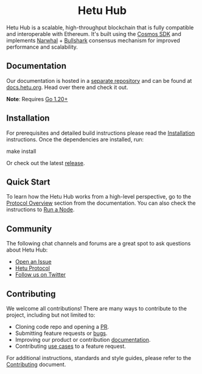<!--
parent:
  order: false
-->

<div align="center">
  <h1> Hetu Hub </h1>
</div>

Hetu Hub is a scalable, high-throughput blockchain that is fully compatible and interoperable with Ethereum.
It's built using the [Cosmos SDK](https://github.com/cosmos/cosmos-sdk/) and implements
[Narwhal](https://github.com/MystenLabs/narwhal) + [Bullshark](https://github.com/MystenLabs/sui/tree/main/consensus/bullshark) consensus mechanism
for improved performance and scalability.

## Documentation

Our documentation is hosted in a [separate repository](https://github.com/hetu-project/docs) and can be found at [docs.hetu.org](https://docs.hetu.org).
Head over there and check it out.

**Note**: Requires [Go 1.20+](https://golang.org/dl/)

## Installation

For prerequisites and detailed build instructions
please read the [Installation](https://docs.hetu.org/protocol/hetu-cli) instructions.
Once the dependencies are installed, run:


make install

Or check out the latest [release](https://github.com/hetu-project/hetu-hub/releases).

## Quick Start

To learn how the Hetu Hub works from a high-level perspective,
go to the [Protocol Overview](https://docs.hetu.org/protocol) section from the documentation.
You can also check the instructions to [Run a Node](https://docs.hetu.org/protocol/hetu-cli#run-a-hetu-node).

## Community

The following chat channels and forums are a great spot to ask questions about Hetu Hub:

- [Open an Issue](https://github.com/hetu-project/hetu-hub/issues)
- [Hetu Protocol](https://github.com/hetu-project#hetu-key-research)
- [Follow us on Twitter](https://x.com/hetu_protocol)

## Contributing

We welcome all contributions! There are many ways to contribute to the project, including but not limited to:

- Cloning code repo and opening a [PR](https://github.com/hetu-project/hetu-hub/pulls).
- Submitting feature requests or [bugs](https://github.com/hetu-project/hetu-hub/issues).
- Improving our product or contribution [documentation](./docs/).
- Contributing [use cases](./demos/) to a feature request.

For additional instructions, standards and style guides, please refer to the [Contributing](./CONTRIBUTING.md) document.
